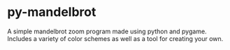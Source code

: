 # py-mandelbrot
A simple mandelbrot zoom program made using python and pygame.  Includes a variety of color schemes as well as a tool for creating your own.
